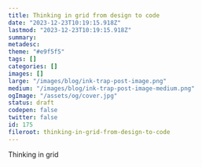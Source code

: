 ```yaml
---
title: Thinking in grid from design to code
date: "2023-12-23T10:19:15.918Z"
lastmod: "2023-12-23T10:19:15.918Z"
summary:
metadesc:
theme: "#e9f5f5"
tags: []
categories: []
images: []
large: "/images/blog/ink-trap-post-image.png"
medium: "/images/blog/ink-trap-post-image-medium.png"
ogImage: "/assets/og/cover.jpg"
status: draft
codepen: false
twitter: false
id: 175
fileroot: thinking-in-grid-from-design-to-code
---
```


Thinking in grid
